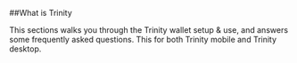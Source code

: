 ##What is Trinity

This sections walks you through the Trinity wallet setup & use, and answers some frequently asked questions.  This for both Trinity mobile and Trinity desktop.
